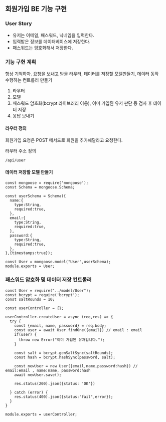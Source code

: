 ## 회원가입 BE 기능 구현

### User Story

- 유저는 이메일, 패스워드, 닉네임을 입력한다.
- 입력받은 정보를 데이터베이스에 저장한다.
- 패스워드는 암호화해서 저장한다.


### 기능 구현 계획

항상 기억하자. 요청을 보내고 받을 라우터, 데이터를 저장할 모델만들기, 데이터 동작 수행하는 컨트롤러 만들기

1. 라우터
2. 모델
3. 패스워드 암호화(bcrypt 라이브러리 이용), 이미 가입된 유저 판단 등 검사 후 데이터 저장
4. 응답 보내기


#### 라우터 정의

회원가입 요청은 POST 메서드로 회원을 추가해달라고 요청한다.

라우터 주소 정의

    /api/user

#### 데이터 저장할 모델 만들기

    const mongoose = require('mongoose');
    const Schema = mongoose.Schema;

    const userSchema = Schema({
      name:{
        type:String,
        required:true,
      },
      email:{
        type:String,
        required:true,
      },
      password:{
        type:String,
        required:true,
      },
    },{timestamps:true});

    const User = mongoose.model("User",userSchema);
    module.exports = User;

### 패스워드 암호화 및 데이터 저장 컨트롤러

    const User = require("../model/User");
    const bcrypt = require('bcrypt');
    const saltRounds = 10;

    const userController = {};

    userController.createUser = async (req,res) => {
      try {
        const {email, name, password} = req.body;
        const user = await User.findOne({email}) // email : email
        if(user) {
          throw new Error("이미 가입된 유저입니다.");
        }

        const salt = bcrypt.genSaltSync(saltRounds);
        const hash = bcrypt.hashSync(password, salt);
        
        const newUser = new User({email,name,password:hash}) // email:email , name:name, password:hash
        await newUser.save();

        res.status(200).json({status: 'OK'})

      } catch (error) {
        res.status(400).json({status:"fail",error});
      }
    }

    module.exports = userController;